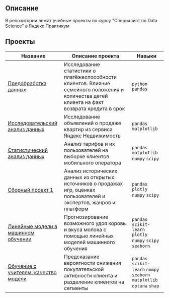 ## Описание
В репозитории лежат учебные проекты по курсу "Специалист по Data Science" в Яндекс Практикум

## Проекты 
| Название | Описание проекта | Навыки |
|----------|------------------|--------|
|[Предобработка данных](https://github.com/abinakukanova/data-scientist-praktikum/blob/main/data-prepocessing-project.ipynb)          |Исследование статистики о платёжеспособности клиентов. Влияние семейного положения и количества детей клиента на факт возврата кредита в срок                  | `python` `pandas`        |
|[Исследовательский анализ данных](https://github.com/abinakukanova/data-scientist-praktikum/blob/main/eda_project.ipynb)          |Исследование объявлений о продаже квартир из сервиса Яндекс Недвижимость                  |`pandas` `matplotlib`        |
|[Статистический анализ данных](https://github.com/abinakukanova/data-scientist-praktikum/blob/main/stat_analysis_project.ipynb)          |Анализ тарифов и их пользователей на выборке клиентов мобильного оператора                  |`pandas` `matplotlib` `numpy` `scipy`         |
|[Сборный проект 1](https://github.com/abinakukanova/data-scientist-praktikum/blob/main/module-1_project.ipynb)          |Анализ исторических данных из открытых источников о продажах игр, оценках пользователей и экспертов, жанров и платформ                 |`pandas` `plotly` `numpy` `scipy`        |
|[Линейные модели в машинном обучении](https://github.com/abinakukanova/data-scientist-praktikum/blob/main/linear_models_ml.ipynb)          |Прогнозирование возможного удоя коровы и вкуса молока с помощью линейных моделей машинного обучения             |`pandas` `scikit-learn` `plotly` `numpy` `scipy` `seaborn`  |    
|[Обучение с учителем: качество модели]()|Предсказание вероятности снижения покупательской активности клиента и разделение клиентов на сегменты| `pandas` `scikit-learn` `numpy` `seaborn` `matplotlib` `optuna` `shap`|
